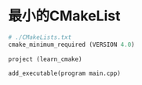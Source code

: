 # 最小的CMakeList

```python
# ./CMakeLists.txt
cmake_minimum_required (VERSION 4.0)
 
project (learn_cmake)
 
add_executable(program main.cpp)
```
